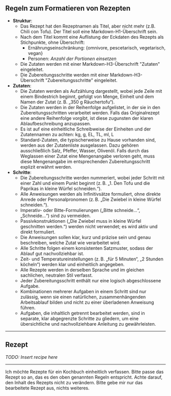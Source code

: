 ## Regeln zum Formatieren von Rezepten

- **Struktur**:
	- Das Rezept hat den Rezeptnamen als Titel, aber nicht mehr (z.B. Chili con Tofu). Der Titel soll eine Markdown-H1-Überschrift sein.
	- Nach dem Titel kommt eine Auflistung der Eckdaten des Rezepts als Stichpunkte, ohne Überschrift:
		- Ernährungseinschränkung: {omnivore, pescetarisch, vegetarisch, vegan}
		- Personen: *Anzahl der Portionen einsetzen*
	- Die Zutaten werden mit einer Markdown-H3-Überschrift "Zutaten" eingeleitet.
	- Die Zubereitungsschritte werden mit einer Markdown-H3-Überschrift "Zubereitungsschritte" eingeleitet.
- **Zutaten**:
	- Die Zutaten werden als Aufzählung dargestellt, wobei jede Zeile mit einem Bindestrich beginnt, gefolgt von Menge, Einheit und dem Namen der Zutat (z. B. „350 g Räuchertofu“).
	- Die Zutaten werden in der Reihenfolge aufgelistet, in der sie in den Zubereitungsschritten verarbeitet werden. Falls das Originalrezept eine andere Reihenfolge vorgibt, ist diese zugunsten der klaren Ablaufbeschreibung anzupassen.
	- Es ist auf eine einheitliche Schreibweise der Einheiten und der Zutatennamen zu achten: kg, g, EL, TL, ml, L
	- Standard-Zutaten, die typischerweise zu Hause vorhanden sind, werden aus der Zutatenliste ausgelassen. Dazu gehören ausschließlich Salz, Pfeffer, Wasser, Olivenöl. Falls durch das Weglassen einer Zutat eine Mengenangabe verloren geht, muss diese Mengenangabe im entsprechenden Zubereitungsschritt explizit erwähnt werden.
- **Schritte**:
	- Die Zubereitungsschritte werden nummeriert, wobei jeder Schritt mit einer Zahl und einem Punkt beginnt (z. B. „1. Den Tofu und die Paprikas in kleine Würfel schneiden.“).
	- Alle Anweisungen werden als Infinitivsätze formuliert, ohne direkte Anrede oder Personalpronomen (z. B. „Die Zwiebel in kleine Würfel schneiden.“).
	- Imperativ- oder Bitte-Formulierungen („Bitte schneide…“, „Schneide…“) sind zu vermeiden.
	- Passivkonstruktionen („Die Zwiebel muss in kleine Würfel geschnitten werden.“) werden nicht verwendet; es wird aktiv und direkt formuliert.
	- Die Anweisungen sollen klar, kurz und präzise sein und genau beschreiben, welche Zutat wie verarbeitet wird.
	- Alle Schritte folgen einem konsistenten Satzmuster, sodass der Ablauf gut nachvollziehbar ist.
	- Zeit- und Temperatureinstellungen (z. B. „für 5 Minuten“, „2 Stunden köcheln“) werden klar und einheitlich angegeben.
	- Alle Rezepte werden in derselben Sprache und im gleichen sachlichen, neutralen Stil verfasst.
	- Jeder Zubereitungsschritt enthält nur eine logisch abgeschlossene Aufgabe.
	- Kombinationen mehrerer Aufgaben in einem Schritt sind nur zulässig, wenn sie einen natürlichen, zusammenhängenden Arbeitsablauf bilden und nicht zu einer überladenen Anweisung führen.
	- Aufgaben, die inhaltlich getrennt bearbeitet werden, sind in separate, klar abgegrenzte Schritte zu gliedern, um eine übersichtliche und nachvollziehbare Anleitung zu gewährleisten.

---

## Rezept

*TODO: Insert recipe here*

---

Ich möchte Rezepte für ein Kochbuch einheitlich verfassen. Bitte passe das Rezept so an, das es den oben genannten Regeln entspricht.  Achte darauf, den Inhalt des Rezepts nicht zu verändern. Bitte gebe mir nur das bearbeitete Rezept aus, nichts weiteres.